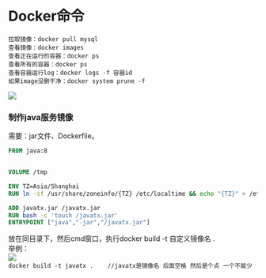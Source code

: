 # Docker命令
```text
拉取镜像：docker pull mysql
查看镜像：docker images
查看正在运行的容器：docker ps
查看所有的容器：docker ps
查看容器运行log：docker logs -f 容器id
如果image没删干净：docker system prune -f
```
![](https://note-imge.oss-cn-beijing.aliyuncs.com/pasteimageintomarkdown/2020-12-16/171210553335000.jpg?Expires=4761687990&OSSAccessKeyId=LTAI4G1a9jwwXfvRfRgyzeZ3&Signature=9NtNqsxv7fl%2B1jyjY11awNbBCUs%3D)

### 制作java服务镜像
需要：jar文件、Dockerfile。  
```dockerfile
FROM java:8


VOLUME /tmp

ENV TZ=Asia/Shanghai
RUN ln -sf /usr/share/zoneinfo/{TZ} /etc/localtime && echo "{TZ}" > /etc/timezone

ADD javatx.jar /javatx.jar
RUN bash -c 'touch /javatx.jar'
ENTRYPOINT ["java","-jar","/javatx.jar"]
```
放在同目录下，然后cmd窗口，执行docker build -t 自定义镜像名 .   
举例：  
![](https://note-imge.oss-cn-beijing.aliyuncs.com/pasteimageintomarkdown/2020-12-16/165903906069800.png?Expires=4761682683&OSSAccessKeyId=LTAI4G1a9jwwXfvRfRgyzeZ3&Signature=Hj2pVoRih4nrTSZQ4aS25endM7c%3D)  
`docker build -t javatx .    //javatx是镜像名 后面空格 然后是个点 一个不能少`  




